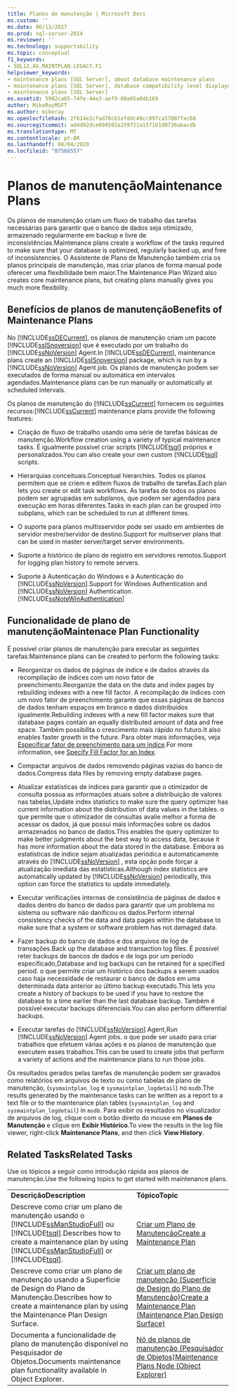 ```yaml
---
title: Planos de manutenção | Microsoft Docs
ms.custom: ''
ms.date: 06/13/2017
ms.prod: sql-server-2014
ms.reviewer: ''
ms.technology: supportability
ms.topic: conceptual
f1_keywords:
- SQL12.AG.MAINTPLAN.LEGACY.F1
helpviewer_keywords:
- maintenance plans [SQL Server], about database maintenance plans
- maintenance plans [SQL Server], database compatibility level displayed in designer
- maintenance plans [SQL Server]
ms.assetid: 5982ca65-74fe-44e3-aef9-00a65a0db169
author: MikeRayMSFT
ms.author: mikeray
ms.openlocfilehash: 2f614e2cfad78cb1efddc49cc897ca57087fec68
ms.sourcegitcommit: ad4d92dce894592a259721a1571b1d8736abacdb
ms.translationtype: MT
ms.contentlocale: pt-BR
ms.lasthandoff: 08/04/2020
ms.locfileid: "87568557"
---
```

# <a name="maintenance-plans"></a><span data-ttu-id="b95dd-102">Planos de manutenção</span><span class="sxs-lookup"><span data-stu-id="b95dd-102">Maintenance Plans</span></span>
  <span data-ttu-id="b95dd-103">Os planos de manutenção criam um fluxo de trabalho das tarefas necessárias para garantir que o banco de dados seja otimizado, armazenado regularmente em backup e livre de inconsistências.</span><span class="sxs-lookup"><span data-stu-id="b95dd-103">Maintenance plans create a workflow of the tasks required to make sure that your database is optimized, regularly backed up, and free of inconsistencies.</span></span> <span data-ttu-id="b95dd-104">O Assistente de Plano de Manutenção também cria os planos principais de manutenção, mas criar planos de forma manual pode oferecer uma flexibilidade bem maior.</span><span class="sxs-lookup"><span data-stu-id="b95dd-104">The Maintenance Plan Wizard also creates core maintenance plans, but creating plans manually gives you much more flexibility.</span></span>  
  
## <a name="benefits-of-maintenance-plans"></a><span data-ttu-id="b95dd-105">Benefícios de planos de manutenção</span><span class="sxs-lookup"><span data-stu-id="b95dd-105">Benefits of Maintenance Plans</span></span>  
 <span data-ttu-id="b95dd-106">No [!INCLUDE[ssDECurrent](../../includes/ssdecurrent-md.md)], os planos de manutenção criam um pacote [!INCLUDE[ssISnoversion](../../includes/ssisnoversion-md.md)] que é executado por um trabalho do [!INCLUDE[ssNoVersion](../../includes/ssnoversion-md.md)] Agent.</span><span class="sxs-lookup"><span data-stu-id="b95dd-106">In [!INCLUDE[ssDECurrent](../../includes/ssdecurrent-md.md)], maintenance plans create an [!INCLUDE[ssISnoversion](../../includes/ssisnoversion-md.md)] package, which is run by a [!INCLUDE[ssNoVersion](../../includes/ssnoversion-md.md)] Agent job.</span></span> <span data-ttu-id="b95dd-107">Os planos de manutenção podem ser executados de forma manual ou automática em intervalos agendados.</span><span class="sxs-lookup"><span data-stu-id="b95dd-107">Maintenance plans can be run manually or automatically at scheduled intervals.</span></span>  
  
 <span data-ttu-id="b95dd-108">Os planos de manutenção do [!INCLUDE[ssCurrent](../../includes/sscurrent-md.md)] fornecem os seguintes recursos:</span><span class="sxs-lookup"><span data-stu-id="b95dd-108">[!INCLUDE[ssCurrent](../../includes/sscurrent-md.md)] maintenance plans provide the following features:</span></span>  
  
-   <span data-ttu-id="b95dd-109">Criação de fluxo de trabalho usando uma série de tarefas básicas de manutenção.</span><span class="sxs-lookup"><span data-stu-id="b95dd-109">Workflow creation using a variety of typical maintenance tasks.</span></span> <span data-ttu-id="b95dd-110">É igualmente possível criar scripts [!INCLUDE[tsql](../../includes/tsql-md.md)] próprios e personalizados.</span><span class="sxs-lookup"><span data-stu-id="b95dd-110">You can also create your own custom [!INCLUDE[tsql](../../includes/tsql-md.md)] scripts.</span></span>  
  
-   <span data-ttu-id="b95dd-111">Hierarquias conceituais.</span><span class="sxs-lookup"><span data-stu-id="b95dd-111">Conceptual hierarchies.</span></span> <span data-ttu-id="b95dd-112">Todos os planos permitem que se criem e editem fluxos de trabalho de tarefas.</span><span class="sxs-lookup"><span data-stu-id="b95dd-112">Each plan lets you create or edit task workflows.</span></span> <span data-ttu-id="b95dd-113">As tarefas de todos os planos podem ser agrupadas em subplanos, que podem ser agendados para execução em horas diferentes.</span><span class="sxs-lookup"><span data-stu-id="b95dd-113">Tasks in each plan can be grouped into subplans, which can be scheduled to run at different times.</span></span>  
  
-   <span data-ttu-id="b95dd-114">O suporte para planos multisservidor pode ser usado em ambientes de servidor mestre/servidor de destino.</span><span class="sxs-lookup"><span data-stu-id="b95dd-114">Support for multiserver plans that can be used in master server/target server environments.</span></span>  
  
-   <span data-ttu-id="b95dd-115">Suporte a histórico de plano de registro em servidores remotos.</span><span class="sxs-lookup"><span data-stu-id="b95dd-115">Support for logging plan history to remote servers.</span></span>  
  
-   <span data-ttu-id="b95dd-116">Suporte à Autenticação do Windows e à Autenticação do [!INCLUDE[ssNoVersion](../../includes/ssnoversion-md.md)].</span><span class="sxs-lookup"><span data-stu-id="b95dd-116">Support for Windows Authentication and [!INCLUDE[ssNoVersion](../../includes/ssnoversion-md.md)] Authentication.</span></span> [!INCLUDE[ssNoteWinAuthentication](../../includes/ssnotewinauthentication-md.md)]  
  
## <a name="maintenace-plan-functionality"></a><span data-ttu-id="b95dd-117">Funcionalidade de plano de manutenção</span><span class="sxs-lookup"><span data-stu-id="b95dd-117">Maintenace Plan Functionality</span></span>  
 <span data-ttu-id="b95dd-118">É possível criar planos de manutenção para executar as seguintes tarefas:</span><span class="sxs-lookup"><span data-stu-id="b95dd-118">Maintenance plans can be created to perform the following tasks:</span></span>  
  
-   <span data-ttu-id="b95dd-119">Reorganizar os dados de páginas de índice e de dados através da recompilação de índices com um novo fator de preenchimento.</span><span class="sxs-lookup"><span data-stu-id="b95dd-119">Reorganize the data on the data and index pages by rebuilding indexes with a new fill factor.</span></span> <span data-ttu-id="b95dd-120">A recompilação de índices com um novo fator de preenchimento garante que essas páginas de bancos de dados tenham espaços em branco e dados distribuídos igualmente.</span><span class="sxs-lookup"><span data-stu-id="b95dd-120">Rebuilding indexes with a new fill factor makes sure that database pages contain an equally distributed amount of data and free space.</span></span> <span data-ttu-id="b95dd-121">Também possibilita o crescimento mais rápido no futuro.</span><span class="sxs-lookup"><span data-stu-id="b95dd-121">It also enables faster growth in the future.</span></span> <span data-ttu-id="b95dd-122">Para obter mais informações, veja [Especificar fator de preenchimento para um índice](../indexes/specify-fill-factor-for-an-index.md).</span><span class="sxs-lookup"><span data-stu-id="b95dd-122">For more information, see [Specify Fill Factor for an Index](../indexes/specify-fill-factor-for-an-index.md).</span></span>  
  
-   <span data-ttu-id="b95dd-123">Compactar arquivos de dados removendo páginas vazias do banco de dados.</span><span class="sxs-lookup"><span data-stu-id="b95dd-123">Compress data files by removing empty database pages.</span></span>  
  
-   <span data-ttu-id="b95dd-124">Atualizar estatísticas de índices para garantir que o otimizador de consulta possua as informações atuais sobre a distribuição de valores nas tabelas,</span><span class="sxs-lookup"><span data-stu-id="b95dd-124">Update index statistics to make sure the query optimizer has current information about the distribution of data values in the tables.</span></span> <span data-ttu-id="b95dd-125">o que permite que o otimizador de consultas avalie melhor a forma de acessar os dados, já que possui mais informações sobre os dados armazenados no banco de dados.</span><span class="sxs-lookup"><span data-stu-id="b95dd-125">This enables the query optimizer to make better judgments about the best way to access data, because it has more information about the data stored in the database.</span></span> <span data-ttu-id="b95dd-126">Embora as estatísticas de índice sejam atualizadas periódica e automaticamente através do [!INCLUDE[ssNoVersion](../../includes/ssnoversion-md.md)] , esta opção pode forçar a atualização imediata das estatísticas.</span><span class="sxs-lookup"><span data-stu-id="b95dd-126">Although index statistics are automatically updated by [!INCLUDE[ssNoVersion](../../includes/ssnoversion-md.md)] periodically, this option can force the statistics to update immediately.</span></span>  
  
-   <span data-ttu-id="b95dd-127">Executar verificações internas de consistência de páginas de dados e dados dentro do banco de dados para garantir que um problema no sistema ou software não danificou os dados.</span><span class="sxs-lookup"><span data-stu-id="b95dd-127">Perform internal consistency checks of the data and data pages within the database to make sure that a system or software problem has not damaged data.</span></span>  
  
-   <span data-ttu-id="b95dd-128">Fazer backup do banco de dados e dos arquivos de log de transações.</span><span class="sxs-lookup"><span data-stu-id="b95dd-128">Back up the database and transaction log files.</span></span> <span data-ttu-id="b95dd-129">É possível reter backups de bancos de dados e de logs por um período especificado,</span><span class="sxs-lookup"><span data-stu-id="b95dd-129">Database and log backups can be retained for a specified period.</span></span> <span data-ttu-id="b95dd-130">o que permite criar um histórico dos backups a serem usados caso haja necessidade de restaurar o banco de dados em uma determinada data anterior ao último backup executado.</span><span class="sxs-lookup"><span data-stu-id="b95dd-130">This lets you create a history of backups to be used if you have to restore the database to a time earlier than the last database backup.</span></span> <span data-ttu-id="b95dd-131">Também é possível executar backups diferenciais.</span><span class="sxs-lookup"><span data-stu-id="b95dd-131">You can also perform differential backups.</span></span>  
  
-   <span data-ttu-id="b95dd-132">Executar tarefas do [!INCLUDE[ssNoVersion](../../includes/ssnoversion-md.md)] Agent,</span><span class="sxs-lookup"><span data-stu-id="b95dd-132">Run [!INCLUDE[ssNoVersion](../../includes/ssnoversion-md.md)] Agent jobs.</span></span> <span data-ttu-id="b95dd-133">o que pode ser usado para criar trabalhos que efetuem várias ações e os planos de manutenção que executem esses trabalhos.</span><span class="sxs-lookup"><span data-stu-id="b95dd-133">This can be used to create jobs that perform a variety of actions and the maintenance plans to run those jobs.</span></span>  
  
 <span data-ttu-id="b95dd-134">Os resultados gerados pelas tarefas de manutenção podem ser gravados como relatórios em arquivos de texto ou como tabelas de plano de manutenção, (`sysmaintplan_log` e `sysmaintplan_logdetail`) no `msdb`.</span><span class="sxs-lookup"><span data-stu-id="b95dd-134">The results generated by the maintenance tasks can be written as a report to a text file or to the maintenance plan tables (`sysmaintplan_log` and `sysmaintplan_logdetail`) in `msdb`.</span></span> <span data-ttu-id="b95dd-135">Para exibir os resultados no visualizador de arquivos de log, clique com o botão direito do mouse em **Planos de Manutenção** e clique em **Exibir Histórico**.</span><span class="sxs-lookup"><span data-stu-id="b95dd-135">To view the results in the log file viewer, right-click **Maintenance Plans**, and then click **View History**.</span></span>  
  
## <a name="related-tasks"></a><span data-ttu-id="b95dd-136">Related Tasks</span><span class="sxs-lookup"><span data-stu-id="b95dd-136">Related Tasks</span></span>  
 <span data-ttu-id="b95dd-137">Use os tópicos a seguir como introdução rápida aos planos de manutenção.</span><span class="sxs-lookup"><span data-stu-id="b95dd-137">Use the following topics to get started with maintenance plans.</span></span>  
  
|||  
|-|-|  
|<span data-ttu-id="b95dd-138">**Descrição**</span><span class="sxs-lookup"><span data-stu-id="b95dd-138">**Description**</span></span>|<span data-ttu-id="b95dd-139">**Tópico**</span><span class="sxs-lookup"><span data-stu-id="b95dd-139">**Topic**</span></span>|  
|<span data-ttu-id="b95dd-140">Descreve como criar um plano de manutenção usando o [!INCLUDE[ssManStudioFull](../../includes/ssmanstudiofull-md.md)] ou [!INCLUDE[tsql](../../includes/tsql-md.md)].</span><span class="sxs-lookup"><span data-stu-id="b95dd-140">Describes how to create a maintenance plan by using [!INCLUDE[ssManStudioFull](../../includes/ssmanstudiofull-md.md)] or [!INCLUDE[tsql](../../includes/tsql-md.md)].</span></span>|[<span data-ttu-id="b95dd-141">Criar um Plano de Manutenção</span><span class="sxs-lookup"><span data-stu-id="b95dd-141">Create a Maintenance Plan</span></span>](create-a-maintenance-plan.md)|  
|<span data-ttu-id="b95dd-142">Descreve como criar um plano de manutenção usando a Superfície de Design do Plano de Manutenção.</span><span class="sxs-lookup"><span data-stu-id="b95dd-142">Describes how to create a maintenance plan by using the Maintenance Plan Design Surface.</span></span>|[<span data-ttu-id="b95dd-143">Criar um plano de manutenção &#40;Superfície de Design do Plano de Manutenção&#41;</span><span class="sxs-lookup"><span data-stu-id="b95dd-143">Create a Maintenance Plan &#40;Maintenance Plan Design Surface&#41;</span></span>](create-a-maintenance-plan-maintenance-plan-design-surface.md)|  
|<span data-ttu-id="b95dd-144">Documenta a funcionalidade de plano de manutenção disponível no Pesquisador de Objetos.</span><span class="sxs-lookup"><span data-stu-id="b95dd-144">Documents maintenance plan functionality available in Object Explorer.</span></span>|[<span data-ttu-id="b95dd-145">Nó de planos de manutenção &#40;Pesquisador de Objetos&#41;</span><span class="sxs-lookup"><span data-stu-id="b95dd-145">Maintenance Plans Node &#40;Object Explorer&#41;</span></span>](../../ssms/object/object-explorer.md)|  
  
  
